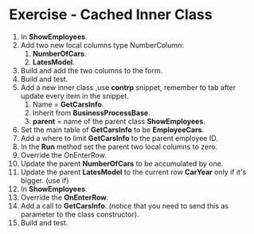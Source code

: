 ﻿# Exercise - Cached Inner Class

1. In **ShowEmployees**.
2. Add two new local columns type NumberColumn:
   1. **NumberOfCars**.
   2. **LatesModel**.
3. Build and add the two columns to the form.
4. Build and test.
5. Add a new inner class ,use **contrp** snippet, remember to tab after update every item in the snippet.
   1. Name = **GetCarsInfo**.
   2. Inherit from **BusinessProcessBase**.
   3. **parent**  = name of the parent class **ShowEmployees**.
6. Set the main table of **GetCarsInfo** to be **EmployeeCars**.
7. Add a where to limit **GetCarsInfo** to the parent employee ID.
8. In the **Run** method set the parent two local columns to zero. 
9. Override the OnEnterRow.
10. Update the parent **NumberOfCars** to be accumulated by one.
11. Update the parent **LatesModel** to the current row **CarYear** only if it's bigger. (use if)
12.  In **ShowEmployees**.
13.  Override the **OnEnterRow**.
14.  Add a call to **GetCarsInfo**. (notice that you need to send this as parameter to the class constructor).
15.  Build and test.